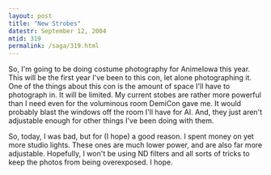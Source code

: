 ```yaml
---
layout: post
title: "New Strobes"
datestr: September 12, 2004
mtid: 319
permalink: /saga/319.html
---
```


So, I'm going to be doing costume photography for AnimeIowa this year.  This will be the first year I've been to this con, let alone photographing it.  One of the things about this con is the amount of space I'll have to photograph in.  It will be limited.  My current stobes are rather more powerful than I need even for the voluminous room DemiCon gave me.  It would probably blast the windows off the room I'll have for AI.  And, they just aren't adjustable enough for other things I've been doing with them.

So, today, I was bad, but for (I hope) a good reason. I spent money on yet more studio lights.  These ones are much lower power, and are also far more adjustable.  Hopefully, I won't be using ND filters and all sorts of tricks to keep the photos from being overexposed.  I hope.

